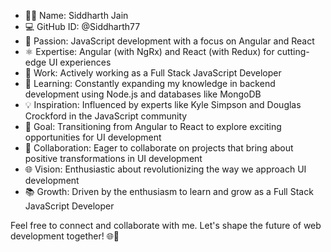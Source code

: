 - 🙋‍♂️ Name: Siddharth Jain
- 💻 GitHub ID: @Siddharth77
- 🚀 Passion: JavaScript development with a focus on Angular and React
- ⚛️ Expertise: Angular (with NgRx) and React (with Redux) for cutting-edge UI experiences
- 💼 Work: Actively working as a Full Stack JavaScript Developer
- 🌱 Learning: Constantly expanding my knowledge in backend development using Node.js and databases like MongoDB
- 💡 Inspiration: Influenced by experts like Kyle Simpson and Douglas Crockford in the JavaScript community
- 🌟 Goal: Transitioning from Angular to React to explore exciting opportunities for UI development
- 🤝 Collaboration: Eager to collaborate on projects that bring about positive transformations in UI development
- 🌐 Vision: Enthusiastic about revolutionizing the way we approach UI development
- 📚 Growth: Driven by the enthusiasm to learn and grow as a Full Stack JavaScript Developer

Feel free to connect and collaborate with me. Let's shape the future of web development together! 🌐💪
